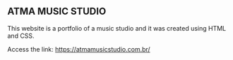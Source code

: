 ## ATMA MUSIC STUDIO

This website is a portfolio of a music studio and it was created using HTML and CSS.

Access the link: https://atmamusicstudio.com.br/
